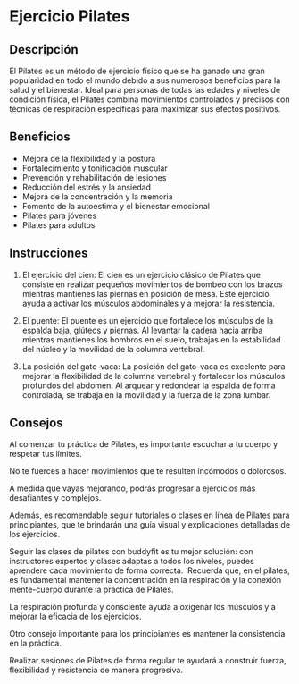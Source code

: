 # Ejercicio Pilates

## Descripción
El Pilates es un método de ejercicio físico que se ha ganado una gran popularidad en todo el mundo debido a sus numerosos beneficios para la salud y el bienestar.
Ideal para personas de todas las edades y niveles de condición física, el Pilates combina movimientos controlados y precisos con técnicas de respiración específicas para maximizar sus efectos positivos.

## Beneficios
- Mejora de la flexibilidad y la postura
- Fortalecimiento y tonificación muscular
- Prevención y rehabilitación de lesiones
- Reducción del estrés y la ansiedad
- Mejora de la concentración y la memoria
- Fomento de la autoestima y el bienestar emocional
- Pilates para jóvenes
- Pilates para adultos

## Instrucciones
1. El ejercicio del cien: El cien es un ejercicio clásico de Pilates que consiste en realizar pequeños movimientos de bombeo con los brazos mientras mantienes las piernas en posición de mesa.
Este ejercicio ayuda a activar los músculos abdominales y a mejorar la resistencia.

2. El puente: El puente es un ejercicio que fortalece los músculos de la espalda baja, glúteos y piernas.
Al levantar la cadera hacia arriba mientras mantienes los hombros en el suelo, trabajas en la estabilidad del núcleo y la movilidad de la columna vertebral.

3. La posición del gato-vaca: La posición del gato-vaca es excelente para mejorar la flexibilidad de la columna vertebral y fortalecer los músculos profundos del abdomen. Al arquear y redondear la espalda de forma controlada, se trabaja en la movilidad y la fuerza de la zona lumbar.

## Consejos
Al comenzar tu práctica de Pilates, es importante escuchar a tu cuerpo y respetar tus límites.

No te fuerces a hacer movimientos que te resulten incómodos o dolorosos.

A medida que vayas mejorando, podrás progresar a ejercicios más desafiantes y complejos.

Además, es recomendable seguir tutoriales o clases en línea de Pilates para principiantes, que te brindarán una guía visual y explicaciones detalladas de los ejercicios.

Seguir las clases de pilates con buddyfit es tu mejor solución: con instructores expertos y clases adaptas a todos los niveles, puedes aprendere cada movimiento de forma correcta.
‍
Recuerda que, en el pilates, es fundamental mantener la concentración en la respiración y la conexión mente-cuerpo durante la práctica de Pilates.

La respiración profunda y consciente ayuda a oxigenar los músculos y a mejorar la eficacia de los ejercicios.

Otro consejo importante para los principiantes es mantener la consistencia en la práctica.

Realizar sesiones de Pilates de forma regular te ayudará a construir fuerza, flexibilidad y resistencia de manera progresiva.